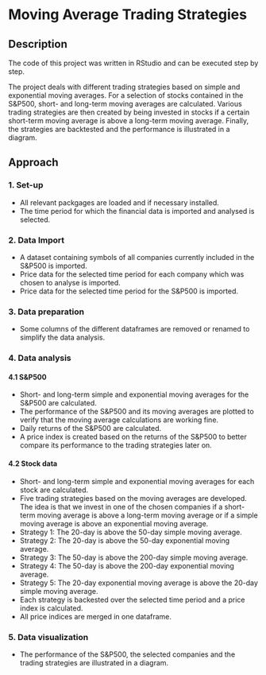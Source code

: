 # Moving Average Trading Strategies

## Description
The code of this project was written in RStudio and can be executed step by step.

The project deals with different trading strategies based on simple and exponential moving averages.
For a selection of stocks contained in the S&P500, short- and long-term moving averages are calculated.
Various trading strategies are then created by being invested in stocks if a certain short-term moving average is above a long-term moving average.
Finally, the strategies are backtested and the performance is illustrated in a diagram.

## Approach
### 1. Set-up
- All relevant packgages are loaded and if necessary installed.
- The time period for which the financial data is imported and analysed is selected.

### 2. Data Import
- A dataset containing symbols of all companies currently included in the S&P500 is imported.
- Price data for the selected time period for each company which was chosen to analyse is imported.
- Price data for the selected time period for the S&P500 is imported.

### 3. Data preparation
- Some columns of the different dataframes are removed or renamed to simplify the data analysis.

### 4. Data analysis
#### 4.1 S&P500
- Short- and long-term simple and exponential moving averages for the S&P500 are calculated.
- The performance of the S&P500 and its moving averages are plotted to verify that the moving average calculations are working fine.
- Daily returns of the S&P500 are calculated.
- A price index is created based on the returns of the S&P500 to better compare its performance to the trading strategies later on.
#### 4.2 Stock data
- Short- and long-term simple and exponential moving averages for each stock are calculated.
- Five trading strategies based on the moving averages are developed. The idea is that we invest in one of the chosen companies if a short-term moving average is above a long-term moving average or if a simple moving average is above an exponential moving average.
- Strategy 1: The 20-day is above the 50-day simple moving average.
- Strategy 2: The 20-day is above the 50-day exponential moving average.
- Strategy 3: The 50-day is above the 200-day simple moving average.
- Strategy 4: The 50-day is above the 200-day exponential moving average.
- Strategy 5: The 20-day exponential moving average is above the 20-day simple moving average.
- Each strategy is backested over the selected time period and a price index is calculated.
- All price indices are merged in one dataframe.

### 5. Data visualization
- The performance of the S&P500, the selected companies and the trading strategies are illustrated in a diagram.
